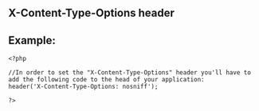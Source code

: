 
X-Content-Type-Options header
-------

## Example:


    <?php

    //In order to set the "X-Content-Type-Options" header you'll have to add the following code to the head of your application:
    header('X-Content-Type-Options: nosniff'); 

    ?>

